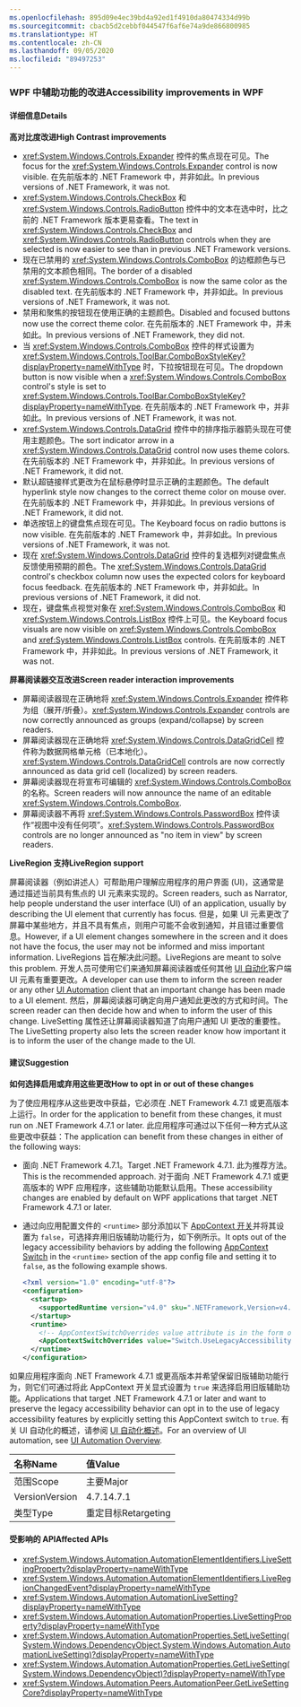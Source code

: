 ```yaml
---
ms.openlocfilehash: 895d09e4ec39bd4a92ed1f4910da80474334d99b
ms.sourcegitcommit: cbacb5d2cebbf044547f6af6e74a9de866800985
ms.translationtype: HT
ms.contentlocale: zh-CN
ms.lasthandoff: 09/05/2020
ms.locfileid: "89497253"
---
```

### <a name="accessibility-improvements-in-wpf"></a><span data-ttu-id="4e9d4-101">WPF 中辅助功能的改进</span><span class="sxs-lookup"><span data-stu-id="4e9d4-101">Accessibility improvements in WPF</span></span>

#### <a name="details"></a><span data-ttu-id="4e9d4-102">详细信息</span><span class="sxs-lookup"><span data-stu-id="4e9d4-102">Details</span></span>

<span data-ttu-id="4e9d4-103">**高对比度改进**</span><span class="sxs-lookup"><span data-stu-id="4e9d4-103">**High Contrast improvements**</span></span>

- <span data-ttu-id="4e9d4-104"><xref:System.Windows.Controls.Expander> 控件的焦点现在可见。</span><span class="sxs-lookup"><span data-stu-id="4e9d4-104">The focus for the <xref:System.Windows.Controls.Expander> control is now visible.</span></span> <span data-ttu-id="4e9d4-105">在先前版本的 .NET Framework 中，并非如此。</span><span class="sxs-lookup"><span data-stu-id="4e9d4-105">In previous versions of .NET Framework, it was not.</span></span>
- <span data-ttu-id="4e9d4-106"><xref:System.Windows.Controls.CheckBox> 和 <xref:System.Windows.Controls.RadioButton> 控件中的文本在选中时，比之前的 .NET Framework 版本更易查看。</span><span class="sxs-lookup"><span data-stu-id="4e9d4-106">The text in <xref:System.Windows.Controls.CheckBox> and <xref:System.Windows.Controls.RadioButton> controls when they are selected is now easier to see than in previous .NET Framework versions.</span></span>
- <span data-ttu-id="4e9d4-107">现在已禁用的 <xref:System.Windows.Controls.ComboBox> 的边框颜色与已禁用的文本颜色相同。</span><span class="sxs-lookup"><span data-stu-id="4e9d4-107">The border of a disabled <xref:System.Windows.Controls.ComboBox> is now the same color as the disabled text.</span></span> <span data-ttu-id="4e9d4-108">在先前版本的 .NET Framework 中，并非如此。</span><span class="sxs-lookup"><span data-stu-id="4e9d4-108">In previous versions of .NET Framework, it was not.</span></span>
- <span data-ttu-id="4e9d4-109">禁用和聚焦的按钮现在使用正确的主题颜色。</span><span class="sxs-lookup"><span data-stu-id="4e9d4-109">Disabled and focused buttons now use the correct theme color.</span></span> <span data-ttu-id="4e9d4-110">在先前版本的 .NET Framework 中，并未如此。</span><span class="sxs-lookup"><span data-stu-id="4e9d4-110">In previous versions of .NET Framework, they did not.</span></span>
- <span data-ttu-id="4e9d4-111">当 <xref:System.Windows.Controls.ComboBox> 控件的样式设置为 <xref:System.Windows.Controls.ToolBar.ComboBoxStyleKey?displayProperty=nameWithType> 时，下拉按钮现在可见。</span><span class="sxs-lookup"><span data-stu-id="4e9d4-111">The dropdown button is now visible when a <xref:System.Windows.Controls.ComboBox> control's style is set to <xref:System.Windows.Controls.ToolBar.ComboBoxStyleKey?displayProperty=nameWithType>.</span></span> <span data-ttu-id="4e9d4-112">在先前版本的 .NET Framework 中，并非如此。</span><span class="sxs-lookup"><span data-stu-id="4e9d4-112">In previous versions of .NET Framework, it was not.</span></span>
- <span data-ttu-id="4e9d4-113"><xref:System.Windows.Controls.DataGrid> 控件中的排序指示器箭头现在可使用主题颜色。</span><span class="sxs-lookup"><span data-stu-id="4e9d4-113">The sort indicator arrow in a <xref:System.Windows.Controls.DataGrid> control now uses theme colors.</span></span> <span data-ttu-id="4e9d4-114">在先前版本的 .NET Framework 中，并非如此。</span><span class="sxs-lookup"><span data-stu-id="4e9d4-114">In previous versions of .NET Framework, it did not.</span></span>
- <span data-ttu-id="4e9d4-115">默认超链接样式更改为在鼠标悬停时显示正确的主题颜色。</span><span class="sxs-lookup"><span data-stu-id="4e9d4-115">The default hyperlink style now changes to the correct theme color on mouse over.</span></span> <span data-ttu-id="4e9d4-116">在先前版本的 .NET Framework 中，并非如此。</span><span class="sxs-lookup"><span data-stu-id="4e9d4-116">In previous versions of .NET Framework, it did not.</span></span>
- <span data-ttu-id="4e9d4-117">单选按钮上的键盘焦点现在可见。</span><span class="sxs-lookup"><span data-stu-id="4e9d4-117">The Keyboard focus on radio buttons is now visible.</span></span> <span data-ttu-id="4e9d4-118">在先前版本的 .NET Framework 中，并非如此。</span><span class="sxs-lookup"><span data-stu-id="4e9d4-118">In previous versions of .NET Framework, it was not.</span></span>
- <span data-ttu-id="4e9d4-119">现在 <xref:System.Windows.Controls.DataGrid> 控件的复选框列对键盘焦点反馈使用预期的颜色。</span><span class="sxs-lookup"><span data-stu-id="4e9d4-119">The <xref:System.Windows.Controls.DataGrid> control's checkbox column now uses the expected colors for keyboard focus feedback.</span></span> <span data-ttu-id="4e9d4-120">在先前版本的 .NET Framework 中，并非如此。</span><span class="sxs-lookup"><span data-stu-id="4e9d4-120">In previous versions of .NET Framework, it did not.</span></span>
- <span data-ttu-id="4e9d4-121">现在，键盘焦点视觉对象在 <xref:System.Windows.Controls.ComboBox> 和 <xref:System.Windows.Controls.ListBox> 控件上可见。</span><span class="sxs-lookup"><span data-stu-id="4e9d4-121">the Keyboard focus visuals are now visible on <xref:System.Windows.Controls.ComboBox> and <xref:System.Windows.Controls.ListBox> controls.</span></span> <span data-ttu-id="4e9d4-122">在先前版本的 .NET Framework 中，并非如此。</span><span class="sxs-lookup"><span data-stu-id="4e9d4-122">In previous versions of .NET Framework, it was not.</span></span>

<span data-ttu-id="4e9d4-123">**屏幕阅读器交互改进**</span><span class="sxs-lookup"><span data-stu-id="4e9d4-123">**Screen reader interaction improvements**</span></span>

- <span data-ttu-id="4e9d4-124">屏幕阅读器现在正确地将 <xref:System.Windows.Controls.Expander> 控件称为组（展开/折叠）。</span><span class="sxs-lookup"><span data-stu-id="4e9d4-124"><xref:System.Windows.Controls.Expander> controls are now correctly announced as groups (expand/collapse) by screen readers.</span></span>
- <span data-ttu-id="4e9d4-125">屏幕阅读器现在正确地将 <xref:System.Windows.Controls.DataGridCell> 控件称为数据网格单元格（已本地化）。</span><span class="sxs-lookup"><span data-stu-id="4e9d4-125"><xref:System.Windows.Controls.DataGridCell> controls are now correctly announced as data grid cell (localized) by screen readers.</span></span>
- <span data-ttu-id="4e9d4-126">屏幕阅读器现在将宣布可编辑的 <xref:System.Windows.Controls.ComboBox> 的名称。</span><span class="sxs-lookup"><span data-stu-id="4e9d4-126">Screen readers will now announce the name of an editable <xref:System.Windows.Controls.ComboBox>.</span></span>
- <span data-ttu-id="4e9d4-127">屏幕阅读器不再将 <xref:System.Windows.Controls.PasswordBox> 控件读作“视图中没有任何项”。</span><span class="sxs-lookup"><span data-stu-id="4e9d4-127"><xref:System.Windows.Controls.PasswordBox> controls are no longer announced as "no item in view" by screen readers.</span></span>

<span data-ttu-id="4e9d4-128">**LiveRegion 支持**</span><span class="sxs-lookup"><span data-stu-id="4e9d4-128">**LiveRegion support**</span></span>

<span data-ttu-id="4e9d4-129">屏幕阅读器（例如讲述人）可帮助用户理解应用程序的用户界面 (UI)，这通常是通过描述当前具有焦点的 UI 元素来实现的。</span><span class="sxs-lookup"><span data-stu-id="4e9d4-129">Screen readers, such as Narrator, help people understand the user interface (UI) of an application, usually by describing the UI element that currently has focus.</span></span> <span data-ttu-id="4e9d4-130">但是，如果 UI 元素更改了屏幕中某些地方，并且不具有焦点，则用户可能不会收到通知，并且错过重要信息。</span><span class="sxs-lookup"><span data-stu-id="4e9d4-130">However, if a UI element changes somewhere in the screen and it does not have the focus, the user may not be informed and miss important information.</span></span> <span data-ttu-id="4e9d4-131">LiveRegions 旨在解决此问题。</span><span class="sxs-lookup"><span data-stu-id="4e9d4-131">LiveRegions are meant to solve this problem.</span></span> <span data-ttu-id="4e9d4-132">开发人员可使用它们来通知屏幕阅读器或任何其他 [UI 自动化](~/docs/framework/ui-automation/ui-automation-overview.md)客户端 UI 元素有重要更改。</span><span class="sxs-lookup"><span data-stu-id="4e9d4-132">A developer can use them to inform the screen reader or any other [UI Automation](~/docs/framework/ui-automation/ui-automation-overview.md) client that an important change has been made to a UI element.</span></span> <span data-ttu-id="4e9d4-133">然后，屏幕阅读器可确定向用户通知此更改的方式和时间。</span><span class="sxs-lookup"><span data-stu-id="4e9d4-133">The screen reader can then decide how and when to inform the user of this change.</span></span> <span data-ttu-id="4e9d4-134">LiveSetting 属性还让屏幕阅读器知道了向用户通知 UI 更改的重要性。</span><span class="sxs-lookup"><span data-stu-id="4e9d4-134">The LiveSetting property also lets the screen reader know how important it is to inform the user of the change made to the UI.</span></span>

#### <a name="suggestion"></a><span data-ttu-id="4e9d4-135">建议</span><span class="sxs-lookup"><span data-stu-id="4e9d4-135">Suggestion</span></span>

<span data-ttu-id="4e9d4-136">**如何选择启用或弃用这些更改**</span><span class="sxs-lookup"><span data-stu-id="4e9d4-136">**How to opt in or out of these changes**</span></span>

<span data-ttu-id="4e9d4-137">为了使应用程序从这些更改中获益，它必须在 .NET Framework 4.7.1 或更高版本上运行。</span><span class="sxs-lookup"><span data-stu-id="4e9d4-137">In order for the application to benefit from these changes, it must run on .NET Framework 4.7.1 or later.</span></span> <span data-ttu-id="4e9d4-138">此应用程序可通过以下任何一种方式从这些更改中获益：</span><span class="sxs-lookup"><span data-stu-id="4e9d4-138">The application can benefit from these changes in either of the following ways:</span></span>

- <span data-ttu-id="4e9d4-139">面向 .NET Framework 4.7.1。</span><span class="sxs-lookup"><span data-stu-id="4e9d4-139">Target .NET Framework 4.7.1.</span></span> <span data-ttu-id="4e9d4-140">此为推荐方法。</span><span class="sxs-lookup"><span data-stu-id="4e9d4-140">This is the recommended approach.</span></span> <span data-ttu-id="4e9d4-141">对于面向 .NET Framework 4.7.1 或更高版本的 WPF 应用程序，这些辅助功能默认启用。</span><span class="sxs-lookup"><span data-stu-id="4e9d4-141">These accessibility changes are enabled by default on WPF applications that target .NET Framework 4.7.1 or later.</span></span>
- <span data-ttu-id="4e9d4-142">通过向应用配置文件的 `<runtime>` 部分添加以下 [AppContext 开关](~/docs/framework/configure-apps/file-schema/runtime/appcontextswitchoverrides-element.md)并将其设置为 `false`，可选择弃用旧版辅助功能行为，如下例所示。</span><span class="sxs-lookup"><span data-stu-id="4e9d4-142">It opts out of the legacy accessibility behaviors by adding the following [AppContext Switch](~/docs/framework/configure-apps/file-schema/runtime/appcontextswitchoverrides-element.md) in the `<runtime>` section of the app config file and setting it to `false`, as the following example shows.</span></span>

  ```xml
  <?xml version="1.0" encoding="utf-8"?>
  <configuration>
    <startup>
      <supportedRuntime version="v4.0" sku=".NETFramework,Version=v4.7"/>
    </startup>
    <runtime>
      <!-- AppContextSwitchOverrides value attribute is in the form of 'key1=true/false;key2=true/false'  -->
      <AppContextSwitchOverrides value="Switch.UseLegacyAccessibilityFeatures=false" />
    </runtime>
  </configuration>
  ```

<span data-ttu-id="4e9d4-143">如果应用程序面向 .NET Framework 4.7.1 或更高版本并希望保留旧版辅助功能行为，则它们可通过将此 AppContext 开关显式设置为 `true` 来选择启用旧版辅助功能。</span><span class="sxs-lookup"><span data-stu-id="4e9d4-143">Applications that target .NET Framework 4.7.1 or later and want to preserve the legacy accessibility behavior can opt in to the use of legacy accessibility features by explicitly setting this AppContext switch to `true`.</span></span>
<span data-ttu-id="4e9d4-144">有关 UI 自动化的概述，请参阅 [UI 自动化概述](~/docs/framework/ui-automation/ui-automation-overview.md)。</span><span class="sxs-lookup"><span data-stu-id="4e9d4-144">For an overview of UI automation, see [UI Automation Overview](~/docs/framework/ui-automation/ui-automation-overview.md).</span></span>

| <span data-ttu-id="4e9d4-145">名称</span><span class="sxs-lookup"><span data-stu-id="4e9d4-145">Name</span></span>    | <span data-ttu-id="4e9d4-146">值</span><span class="sxs-lookup"><span data-stu-id="4e9d4-146">Value</span></span>       |
|:--------|:------------|
| <span data-ttu-id="4e9d4-147">范围</span><span class="sxs-lookup"><span data-stu-id="4e9d4-147">Scope</span></span>   | <span data-ttu-id="4e9d4-148">主要</span><span class="sxs-lookup"><span data-stu-id="4e9d4-148">Major</span></span>       |
| <span data-ttu-id="4e9d4-149">Version</span><span class="sxs-lookup"><span data-stu-id="4e9d4-149">Version</span></span> | <span data-ttu-id="4e9d4-150">4.7.1</span><span class="sxs-lookup"><span data-stu-id="4e9d4-150">4.7.1</span></span>       |
| <span data-ttu-id="4e9d4-151">类型</span><span class="sxs-lookup"><span data-stu-id="4e9d4-151">Type</span></span>    | <span data-ttu-id="4e9d4-152">重定目标</span><span class="sxs-lookup"><span data-stu-id="4e9d4-152">Retargeting</span></span> |

#### <a name="affected-apis"></a><span data-ttu-id="4e9d4-153">受影响的 API</span><span class="sxs-lookup"><span data-stu-id="4e9d4-153">Affected APIs</span></span>

- <xref:System.Windows.Automation.AutomationElementIdentifiers.LiveSettingProperty?displayProperty=nameWithType>
- <xref:System.Windows.Automation.AutomationElementIdentifiers.LiveRegionChangedEvent?displayProperty=nameWithType>
- <xref:System.Windows.Automation.AutomationLiveSetting?displayProperty=nameWithType>
- <xref:System.Windows.Automation.AutomationProperties.LiveSettingProperty?displayProperty=nameWithType>
- <xref:System.Windows.Automation.AutomationProperties.SetLiveSetting(System.Windows.DependencyObject,System.Windows.Automation.AutomationLiveSetting)?displayProperty=nameWithType>
- <xref:System.Windows.Automation.AutomationProperties.GetLiveSetting(System.Windows.DependencyObject)?displayProperty=nameWithType>
- <xref:System.Windows.Automation.Peers.AutomationPeer.GetLiveSettingCore?displayProperty=nameWithType>
